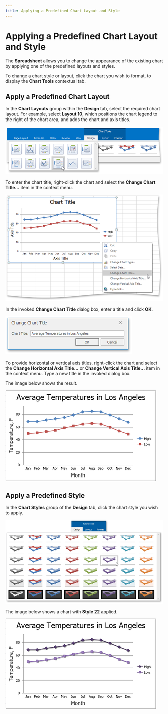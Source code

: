 ```yaml
---
title: Applying a Predefined Chart Layout and Style
---
```

# Applying a Predefined Chart Layout and Style
The **Spreadsheet** allows you to change the appearance of the existing chart by applying one of the predefined layouts and styles.

To change a chart style or layout, click the chart you wish to format, to display the **Chart Tools** contextual tab.

## Apply a Predefined Chart Layout
In the **Chart Layouts** group within the **Design** tab, select the required chart layout. For example, select **Layout 10**, which positions the chart legend to the right of the chart area, and adds the chart and axis titles.

![ChartLayout](../../../images/Img22017.png)

To enter the chart title, right-click the chart and select the **Change Chart Title...** item in the context menu.

![ChangeChartTitle](../../../images/Img22027.png)

In the invoked **Change Chart Title** dialog box, enter a title and click **OK**.

![ChangeChartTitle2](../../../images/Img22028.png)

To provide horizontal or vertical axis titles, right-click the chart and select the **Change Horizontal Axis Title...** or **Change Vertical Axis Title...** item in the context menu. Type a new title in the invoked dialog box.

The image below shows the result.

![ChartLayout2](../../../images/Img22029.png)

## Apply a Predefined Style
In the **Chart Styles** group of the **Design** tab, click the chart style you wish to apply.

![ChartStyle](../../../images/Img22030.png)

The image below shows a chart with **Style 22** applied.

![ChartStyle2](../../../images/Img22031.png)